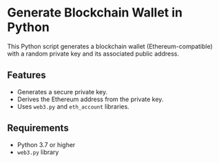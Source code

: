 # Generate Blockchain Wallet in Python

This Python script generates a blockchain wallet (Ethereum-compatible) with a random private key and its associated public address.

## Features
- Generates a secure private key.
- Derives the Ethereum address from the private key.
- Uses `web3.py` and `eth_account` libraries.

## Requirements
- Python 3.7 or higher
- `web3.py` library

